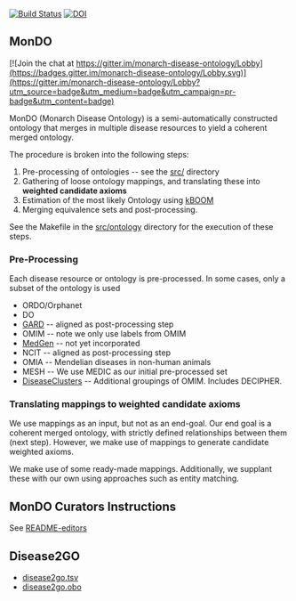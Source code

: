 [![Build Status](https://travis-ci.org/cmungall/monarch-disease-ontology.svg?branch=master)](https://travis-ci.org/cmungall/monarch-disease-ontology)
[![DOI](https://zenodo.org/badge/13996/cmungall/monarch-disease-ontology.svg)](https://zenodo.org/badge/latestdoi/13996/cmungall/monarch-disease-ontology)

## MonDO

[![Join the chat at https://gitter.im/monarch-disease-ontology/Lobby](https://badges.gitter.im/monarch-disease-ontology/Lobby.svg)](https://gitter.im/monarch-disease-ontology/Lobby?utm_source=badge&utm_medium=badge&utm_campaign=pr-badge&utm_content=badge)

MonDO (Monarch Disease Ontology) is a semi-automatically constructed
ontology that merges in multiple disease resources to yield a coherent
merged ontology.

The procedure is broken into the following steps:

 1. Pre-processing of ontologies -- see the [src/](src/) directory
 2. Gathering of loose ontology mappings, and translating these into __weighted candidate axioms__
 3. Estimation of the most likely Ontology using [kBOOM](https://github.com/monarch-initiative/kboom)
 4. Merging equivalence sets and post-processing.

See the Makefile in the [src/ontology](src/ontology) directory for the execution of these steps.

### Pre-Processing

Each disease resource or ontology is pre-processed. In some cases, only a subset of the ontology is used

 * ORDO/Orphanet
 * DO
 * [GARD](src/gard/README.md) -- aligned as post-processing step
 * OMIM -- note we only use labels from OMIM
 * [MedGen](src/medgen/README.md) -- not yet incorporated
 * NCIT -- aligned as post-processing step
 * OMIA -- Mendelian diseases in non-human animals
 * MESH -- We use MEDIC as our initial pre-processed set
 * [DiseaseClusters](src/clusters/README.md) -- Additional groupings of OMIM. Includes DECIPHER.

### Translating mappings to weighted candidate axioms

We use mappings as an input, but not as an end-goal. Our end goal is a
coherent merged ontology, with strictly defined relationships between
them (next step). However, we make use of mappings to generate
candidate weighted axioms.

We make use of some ready-made mappings. Additionally, we supplant
these with our own using approaches such as entity matching.




## MonDO Curators Instructions

See [README-editors](README-editors.md)

## Disease2GO

 * [disease2go.tsv](src/ontology/disease2go.tsv)
 * [disease2go.obo](src/ontology/disease2go.obo)



